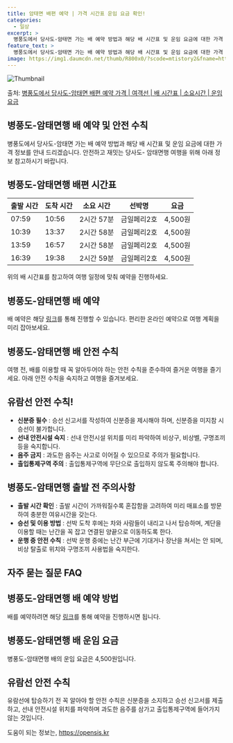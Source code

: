 ```yaml
---
title: 암태면 배편 예약 | 가격 시간표 운임 요금 확인!
categories:
  - 일상
excerpt: >
  병풍도에서 당사도-암태면 가는 배 예약 방법과 해당 배 시간표 및 운임 요금에 대한 가격 정보를 안내 드리겠습니다. 안전하고 재밋는 당사도-암태면행 여행을 위해 아래 정보 참고하시기 바랍니다. 당사도-암태면행 배편 예약하기 👈 클릭병풍도에서 당사도-암태면행 배 시간표출발 시간도착 시간소요 시간선박명요금07:5910:562시간 57분금일페리2호4,500원10:3913:372시간 58분금일페리2호4,500원13:5916:572시간 58분금일페리2호4,500원16:3919:382시간 59분금일페리2호4,500원당사도-암태면행 배편 예약하기 👈 클릭병풍도에서 당사도-암태면행 여객선 탑승 시 이용수칙병풍도에서 당사도-암태면행 배 출항시간을 반드시 확인하고, 출항 시간이 가까워질수록 혼잡함을 고려하여 미리 매표소를..
feature_text: >
  병풍도에서 당사도-암태면 가는 배 예약 방법과 해당 배 시간표 및 운임 요금에 대한 가격 정보를 안내 드리겠습니다. 안전하고 재밋는 당사도-암태면행 여행을 위해 아래 정보 참고하시기 바랍니다. 당사도-암태면행 배편 예약하기 👈 클릭병풍도에서 당사도-암태면행 배 시간표출발 시간도착 시간소요 시간선박명요금07:5910:562시간 57분금일페리2호4,500원10:3913:372시간 58분금일페리2호4,500원13:5916:572시간 58분금일페리2호4,500원16:3919:382시간 59분금일페리2호4,500원당사도-암태면행 배편 예약하기 👈 클릭병풍도에서 당사도-암태면행 여객선 탑승 시 이용수칙병풍도에서 당사도-암태면행 배 출항시간을 반드시 확인하고, 출항 시간이 가까워질수록 혼잡함을 고려하여 미리 매표소를..
image: https://img1.daumcdn.net/thumb/R800x0/?scode=mtistory2&fname=https%3A%2F%2Fblog.kakaocdn.net%2Fdn%2FT4iF7%2FbtsHAsz7Fhh%2Fkm1QR2NAPW4dkX0HNTKAwk%2Fimg.webp
---
```


![Thumbnail](https://img1.daumcdn.net/thumb/R800x0/?scode=mtistory2&fname=https%3A%2F%2Fblog.kakaocdn.net%2Fdn%2FT4iF7%2FbtsHAsz7Fhh%2Fkm1QR2NAPW4dkX0HNTKAwk%2Fimg.webp)

<p>출처: <a href="https://opensis.kr/entry/%EB%B3%91%ED%92%8D%EB%8F%84%EC%97%90%EC%84%9C-%EB%8B%B9%EC%82%AC%EB%8F%84-%EC%95%94%ED%83%9C%EB%A9%B4-%EB%B0%B0%ED%8E%B8-%EC%98%88%EC%95%BD-%EA%B0%80%EA%B2%A9-%EC%97%AC%EA%B0%9D%EC%84%A0-%EB%B0%B0-%EC%8B%9C%EA%B0%84%ED%91%9C-%EC%86%8C%EC%9A%94%EC%8B%9C%EA%B0%84-%EC%9A%B4%EC%9E%84-%EC%9A%94%EA%B8%88" rel="dofollow">병풍도에서 당사도-암태면 배편 예약 가격 | 여객선 | 배 시간표 | 소요시간 | 운임 요금</a> </p>

## 병풍도-암태면행 배 예약 및 안전 수칙

병풍도에서 당사도-암태면 가는 배 예약 방법과 해당 배 시간표 및 운임 요금에 대한 가격 정보를 안내 드리겠습니다. 안전하고 재밋는 당사도-
암태면행 여행을 위해 아래 정보 참고하시기 바랍니다.

## 병풍도-암태면행 배편 시간표

**출발 시간** | **도착 시간** | **소요 시간** | **선박명** | **요금**  
---|---|---|---|---  
07:59 | 10:56 | 2시간 57분 | 금일페리2호 | 4,500원  
10:39 | 13:37 | 2시간 58분 | 금일페리2호 | 4,500원  
13:59 | 16:57 | 2시간 58분 | 금일페리2호 | 4,500원  
16:39 | 19:38 | 2시간 59분 | 금일페리2호 | 4,500원  
  
위의 배 시간표를 참고하여 여행 일정에 맞춰 예약을 진행하세요.

## 병풍도-암태면행 배 예약

배 예약은 해당 [링크](여기에_예약링크_삽입하기)를 통해 진행할 수 있습니다. 편리한 온라인 예약으로 여행 계획을 미리 잡아보세요.

## 병풍도-암태면행 배 안전 수칙

여행 전, 배를 이용할 때 꼭 알아두어야 하는 안전 수칙을 준수하여 즐거운 여행을 즐기세요. 아래 안전 수칙을 숙지하고 여행을 즐겨보세요.

## **유람선 안전 수칙!**

  * **신분증 필수** : 승선 신고서를 작성하여 신분증을 제시해야 하며, 신분증을 미지참 시 승선이 불가합니다.
  * **선내 안전시설 숙지** : 선내 안전시설 위치를 미리 파악하여 비상구, 비상벨, 구명조끼 등을 숙지합니다.
  * **음주 금지** : 과도한 음주는 사고로 이어질 수 있으므로 주의가 필요합니다.
  * **출입통제구역 주의** : 출입통제구역에 무단으로 출입하지 않도록 주의해야 합니다.

## **병풍도-암태면행 출발 전 주의사항**

  * **출발 시간 확인** : 출발 시간이 가까워질수록 혼잡함을 고려하여 미리 매표소를 방문하여 충분한 여유시간을 갖는다.
  * **승선 및 이용 방법** : 선박 도착 후에는 차와 사람들이 내리고 나서 탑승하며, 계단을 이용할 때는 난간을 꼭 잡고 연결된 양끝으로 이동하도록 한다.
  * **운행 중 안전 수칙** : 선박 운행 중에는 난간 부근에 기대거나 장난을 쳐서는 안 되며, 비상 탈출로 위치와 구명조끼 사용법을 숙지한다.

## 자주 묻는 질문 FAQ

## **병풍도-암태면행 배 예약 방법**

배를 예약하려면 해당 [링크](여기에_예약링크_삽입하기)를 통해 예약을 진행하시면 됩니다.

## **병풍도-암태면행 배 운임 요금**

병풍도-암태면행 배의 운임 요금은 4,500원입니다.

## **유람선 안전 수칙**

유람선에 탑승하기 전 꼭 알아야 할 안전 수칙은 신분증을 소지하고 승선 신고서를 제출하고, 선내 안전시설 위치를 파악하며 과도한 음주를
삼가고 출입통제구역에 들어가지 않는 것입니다.



 

도움이 되는 정보는, <a href="https://opensis.kr" rel="dofollow">https://opensis.kr</a>


